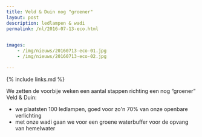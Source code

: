 ```yaml
---
title: Veld & Duin nog "groener"
layout: post
description: ledlampen & wadi
permalink: /nl/2016-07-13-eco.html

    
images: 
    - /img/nieuws/20160713-eco-01.jpg
    - /img/nieuws/20160713-eco-02.jpg
    
---
```


{% include links.md %}

We zetten de voorbije weken een aantal stappen richting een nog “groener” Veld & Duin:

- we plaatsten 100 ledlampen, goed voor zo'n 70% van onze openbare verlichting
- met onze wadi gaan we voor een groene waterbuffer voor de opvang van hemelwater



